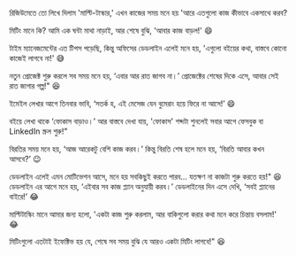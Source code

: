 রিজিউমেতে তো লিখে দিলাম 'মাল্টি-টাস্কার,' এখন কাজের সময় মনে হয় 'আরে এতগুলো কাজ কীভাবে একসাথে করব?

মিটিং মানে কি? আমি এক ঘন্টা মাথা নাড়াই, আর শেষে বুঝি, 'আবার কাজ বাড়ল!' 😄

টাইম ম্যানেজমেন্টের এত টিপস পড়েছি, কিন্তু অফিসের ডেডলাইন এলেই মনে হয়, 'এগুলো বইয়ের কথা, বাস্তবে কোনো কাজেই লাগবে না!' 😅

নতুন প্রোজেক্ট শুরু করলে সব সময় মনে হয়, ‘এবার আর রাত জাগব না।’ প্রোজেক্টের শেষের দিকে এসে, আবার সেই রাত জাগার গল্প!" 😆

ইমেইল লেখার আগে তিনবার ভাবি, ‘সতর্ক হ, এই মেসেজ যেন বুমেরাং হয়ে ফিরে না আসে!’ 😄

বইয়ে লেখা থাকে ‘ফোকাস বাড়াও।’ আর বাস্তবে দেখা যায়, 'ফোকাস' শব্দটা শুনলেই সবার আগে ফেসবুক বা LinkedIn স্ক্রল শুরু!"

বিরতির সময় মনে হয়, ‘আজ আরেকটু বেশি কাজ করব।’ কিন্তু বিরতি শেষ হলে মনে হয়, ‘বিরতি আবার কখন আসবে?’ 😉

ডেডলাইন এলেই এমন মোটিভেশন আসে, মনে হয় সবকিছুই করতে পারব... যতক্ষণ না কাজটা শুরু করতে হয়!" 😆 ডেডলাইন এর আগে মনে হয়, ‘এইবার সব কাজ প্ল্যান অনুযায়ী করব।’ ডেডলাইনের দিন এসে দেখি, ‘সবই প্ল্যানের বাইরে!’ 😂

মাল্টিটাস্কিং মানে আমার জন্য হলো, 'একটা কাজ শুরু করলাম, আর বাকিগুলো করার কথা মনে করে চিন্তায় বসলাম!' 😂

মিটিংগুলো এতটাই ইফেক্টিভ হয় যে, শেষে সব সময় বুঝি যে আরও একটা মিটিং লাগবে!" 😆


